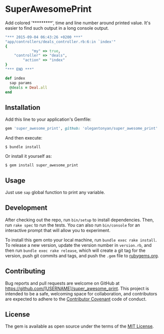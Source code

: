 # SuperAwesomePrint

Add colored '*********', time and line number around printed value. It's easier to find such output in a long console output.
```ruby
"*** 2015-09-04 06:43:26 +0200 ***"
"app/controllers/deals_controller.rb:6:in `index'"
{
            "my" => true,
    "controller" => "deals",
        "action" => "index"
}
"*** END ***"
```
```ruby
def index
  sap params
  @deals = Deal.all
end
```

## Installation

Add this line to your application's Gemfile:

```ruby
gem 'super_awesome_print', github: 'olegantonyan/super_awesome_print'
```

And then execute:

    $ bundle install

Or install it yourself as:

    $ gem install super_awesome_print

## Usage

Just use `sap` global function to print any variable.

## Development

After checking out the repo, run `bin/setup` to install dependencies. Then, run `rake spec` to run the tests. You can also run `bin/console` for an interactive prompt that will allow you to experiment.

To install this gem onto your local machine, run `bundle exec rake install`. To release a new version, update the version number in `version.rb`, and then run `bundle exec rake release`, which will create a git tag for the version, push git commits and tags, and push the `.gem` file to [rubygems.org](https://rubygems.org).

## Contributing

Bug reports and pull requests are welcome on GitHub at https://github.com/[USERNAME]/super_awesome_print. This project is intended to be a safe, welcoming space for collaboration, and contributors are expected to adhere to the [Contributor Covenant](contributor-covenant.org) code of conduct.


## License

The gem is available as open source under the terms of the [MIT License](http://opensource.org/licenses/MIT).
